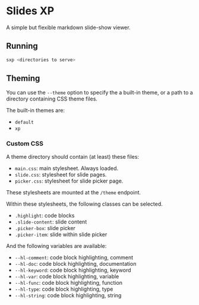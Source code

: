 # Slides XP

A simple but flexible markdown slide-show viewer.

## Running

```sh
sxp <directories to serve>
```

## Theming

You can use the `--theme` option to specify the a built-in theme, or a path to
a directory containing CSS theme files.

The built-in themes are:

* `default`
* `xp`

### Custom CSS

A theme directory should contain (at least) these files:

* `main.css`: main stylesheet. Always loaded.
* `slide.css`: stylesheet for slide pages.
* `picker.css`: stylesheet for slide picker page.

These stylesheets are mounted at the `/theme` endpoint.

Within these stylesheets, the following classes can be selected.

* `.highlight`: code blocks
* `.slide-content`: slide content
* `.picker-box`: slide picker
* `.picker-item`: slide within slide picker

And the following variables are available:

* `--hl-comment`: code block highlighting, comment
* `--hl-doc`: code block highlighting, documentation
* `--hl-keyword`: code block highlighting, keyword
* `--hl-var`: code block highlighting, variable
* `--hl-func`: code block highlighting, function
* `--hl-type`: code block highlighting, type
* `--hl-string`: code block highlighting, string
